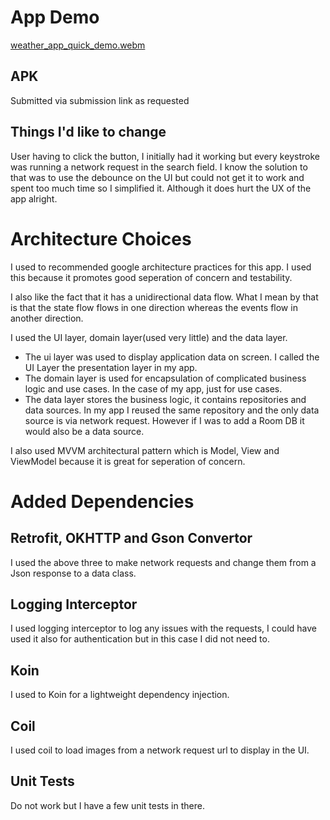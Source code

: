 # App Demo

[weather_app_quick_demo.webm](https://github.com/user-attachments/assets/798a87bc-98e7-481d-b11e-ffa49162a6ae)

## APK
Submitted via submission link as requested

## Things I'd like to change
User having to click the button, I initially had it working but every keystroke was running a network request in the search field. I know the solution to that was to use the debounce on the UI but could not get it to work and spent too much time so I simplified it. Although it does hurt the UX of the app alright.

# Architecture Choices
I used to recommended google architecture practices for this app. I used this because it promotes good seperation of concern and testability.

I also like the fact that it has a unidirectional data flow. What I mean by that is that the state flow flows in one direction whereas the events flow in another direction.

I used the UI layer, domain layer(used very little) and the data layer. 

* The ui layer was used to display application data on screen. I called the UI Layer the presentation layer in my app.
* The domain layer is used for encapsulation of complicated business logic and use cases. In the case of my app, just for use cases.
* The data layer stores the business logic, it contains repositories and data sources. In my app I reused the same repository and the only data source is via network request. However if I was to add a Room DB it would also be a data source.

I also used MVVM architectural pattern which is Model, View and ViewModel because it is great for seperation of concern.

# Added Dependencies
## Retrofit, OKHTTP and Gson Convertor 
I used the above three to make network requests and change them from a Json response to a data class.

## Logging Interceptor
I used logging interceptor to log any issues with the requests, I could have used it also for authentication but in this case I did not need to.

## Koin
I used to Koin for a lightweight dependency injection. 

## Coil
I used coil to load images from a network request url to display in the UI.

## Unit Tests
Do not work but I have a few unit tests in there.
